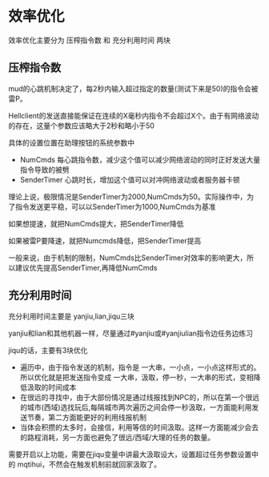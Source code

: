 # 效率优化

效率优化主要分为 压榨指令数 和 充分利用时间 两块

## 压榨指令数

mud的心跳机制决定了，每2秒内输入超过指定的数量(测试下来是50)的指令会被雷P。

Hellclient的发送直接能保证在连续的X毫秒内指令不会超过X个。由于有网络波动的存在，这量个参数应该略大于2秒和略小于50

具体的设置位置在助理按钮的系统参数中

* NumCmds 每心跳指令数，减少这个值可以减少网络波动的同时正好发送大量指令导致的被劈
* SenderTimer 心跳时长，增加这个值可以对冲网络波动或者服务器卡顿

理论上说，极限情况是SenderTimer为2000,NumCmds为50。实际操作中，为了指令发送更平稳，可以以SenderTimer为1000,NumCmds为基准

如果想提速，就把NumCmds提大，把SenderTimer降低

如果被雷P要降速，就把Numcmds降低，把SenderTimer提高

一般来说，由于机制的限制，NumCmds比SenderTimer对效率的影响更大，所以建议优先提高SenderTimer,再降低NumCmds

## 充分利用时间

充分利用时间主要是 yanjiu,lian,jiqu三块

yanjiu和lian和其他机器一样，尽量通过#yanjiu或#yanjiulian指令边任务边练习

jiqu的话，主要有3块优化

* 遍历中，由于指令发送的机制，指令是 一大串，一小点，一小点这样形式的。所以优化就是把发送指令变成 一大串，汲取，停一秒，一大串的形式，变相降低汲取的时间成本
* 在很远的寻找中，由于大部份情况是通过线报找到NPC的，所以在第一个很远的城市(西域)选找玩后,每隔城市两次遍历之间会停一秒汲取，一方面能利用发送节奏，第二方面能更好的利用线报机制
* 当体会积攒的太多时，会接信，利用等信的时间汲取。这样一方面能减少会去的路程消耗，另一方面也避免了很远/西域/大理的任务的数量。

需要开启以上功能，需要在jiqu变量中讲最大汲取设大，设置超过任务参数设置中的 mqtihui，不然会在触发机制前就回家汲取了。
